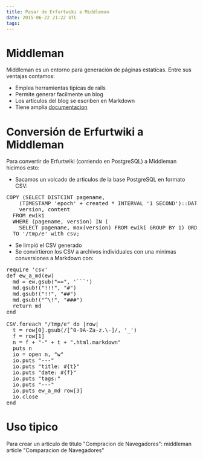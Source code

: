 ```yaml
---
title: Pasar de Erfurtwiki a Middleman
date: 2015-06-22 21:22 UTC
tags:
---
```


# Middleman

Middleman es un entorno para generación de páginas estatícas.  Entre sus 
ventajas contamos:

- Emplea herramientas tipicas de rails
- Permite generar facilmente un blog
- Los artículos del blog se escriben en Markdown
- Tiene amplia [documentacion](https://middlemanapp.com/basics/blogging/)

# Conversión de Erfurtwiki a Middleman

Para convertir de Erfurtwiki (corriendo en PostgreSQL) a
Middleman hicimos esto:

* Sacamos un volcado de articulos de la base PostgreSQL en formato CSV:
<pre>
COPY (SELECT DISTCINT pagename, 
    (TIMESTAMP 'epoch' + created * INTERVAL '1 SECOND')::DATE, 
    version, content 
  FROM ewiki 
  WHERE (pagename, version) IN (
    SELECT pagename, max(version) FROM ewiki GROUP BY 1) ORDER BY 2) 
  TO '/tmp/e' with csv;  
</pre>
* Se limpió el CSV generado
* Se convirtieron los CSV a archivos individuales con una minimas conversiones a Markdown con:
<pre>
require 'csv'
def ew_a_md(ew)
  md = ew.gsub("==", '```')
  md.gsub!("!!!", "#")
  md.gsub!("!!", "##")
  md.gsub!("^\!", "###")
  return md
end

CSV.foreach "/tmp/e" do |row|
  t = row[0].gsub(/[^0-9A-Za-z.\-]/, '_')
  f = row[1]
  n = f + "-" + t + ".html.markdown"
  puts n
  io = open n, "w"
  io.puts "---"
  io.puts "title: #{t}"
  io.puts "date: #{f}"
  io.puts "tags:"
  io.puts "---"
  io.puts ew_a_md row[3]
  io.close
end
</pre>

# Uso tipico

Para crear un articulo de titulo "Compracion de Navegadores":
middleman article "Comparacion de Navegadores"

